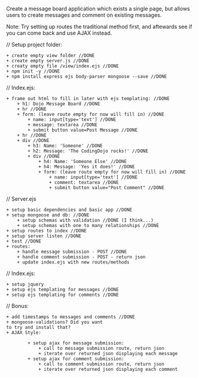 Create a message board application which exists a single page, but allows users to create messages and comment on existing messages.

Note: Try setting up routes the traditional method first, and
aftewards see if you can come back and use AJAX instead.


// Setup project folder:

	+ create empty view folder //DONE
	+ create empty server.js //DONE
	+ creaty empty file /view/index.ejs //DONE
	+ npm init -y //DONE
	+ npm install express ejs body-parser mongoose --save //DONE

// Index.ejs:

	+ frame out html to fill in later with ejs templating: //DONE
		+ h1: Dojo Message Board //DONE
		+ hr //DONE
		+ form: (leave route empty for now will fill in) //DONE
			+ name: input[type='text'] //DONE
			+ message: textarea //DONE
			+ submit button value=Post Message //DONE
		+ hr //DONE
		+ div //DONE
			+ h3: Name: 'Someone' //DONE
			+ h2: Message: 'The CodingDojo rocks!' //DONE
			+ div //DONE
				+ h4: Name: 'Someone Else' //DONE
				+ h4: Message: 'Yes it does!' //DONE
				+ form: (leave route empty for now will fill in) //DONE
					+ name: input[type='text'] //DONE
					+ comment: textarea //DONE
					+ submit button value="Post Comment" //DONE

// Server.ejs

	+ setup basic dependencies and basic app //DONE
	+ setup mongoose and db: //DONE
		+ setup schemas with validation //DONE (I think...)
		+ setup schemas with one to many relationships //DONE
	+ setup routes to index //DONE
	+ setup server listen //DONE
	+ test //DONE
	+ routes:
		+ handle message submission - POST //DONE
		+ handle comment submission - POST - return json
		+ update index.ejs with new routes/methods

// Index.ejs:

	+ setup jquery
	+ setup ejs templating for messages //DONE
	+ setup ejs templating for comments //DONE


// Bonus:

	+ add timestamps to messages and comments //DONE
	+ mongoose-validations? Did you want
	to try and install that?
	+ AJAX Style:

			+ setup ajax for message submission:
				+ call to message submission route, return json
				+ iterate over returned json displaying each message
			+ setup ajax for comment submission:
				+ call to comment submission route, return json
				+ iterate over returned json displaying each comment





